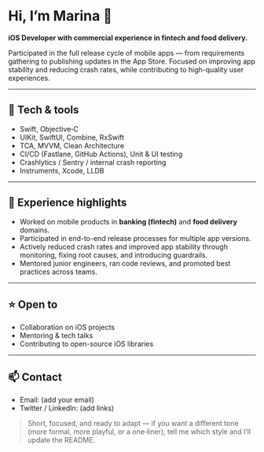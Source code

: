 # Hi, I’m Marina 👋

**iOS Developer with commercial experience in fintech and food delivery.**

Participated in the full release cycle of mobile apps — from requirements gathering to publishing updates in the App Store. Focused on improving app stability and reducing crash rates, while contributing to high-quality user experiences.

---

## 🔧 Tech & tools

* Swift, Objective‑C
* UIKit, SwiftUI, Combine, RxSwift
* TCA, MVVM, Clean Architecture
* CI/CD (Fastlane, GitHub Actions), Unit & UI testing
* Crashlytics / Sentry / internal crash reporting
* Instruments, Xcode, LLDB

---

## 💼 Experience highlights

* Worked on mobile products in **banking (fintech)** and **food delivery** domains.
* Participated in end-to-end release processes for multiple app versions.
* Actively reduced crash rates and improved app stability through monitoring, fixing root causes, and introducing guardrails.
* Mentored junior engineers, ran code reviews, and promoted best practices across teams.

---

## ⭐ Open to

* Collaboration on iOS projects
* Mentoring & tech talks
* Contributing to open-source iOS libraries

---

## 📫 Contact

* Email: (add your email)
* Twitter / LinkedIn: (add links)

> Short, focused, and ready to adapt — if you want a different tone (more formal, more playful, or a one‑liner), tell me which style and I’ll update the README.

